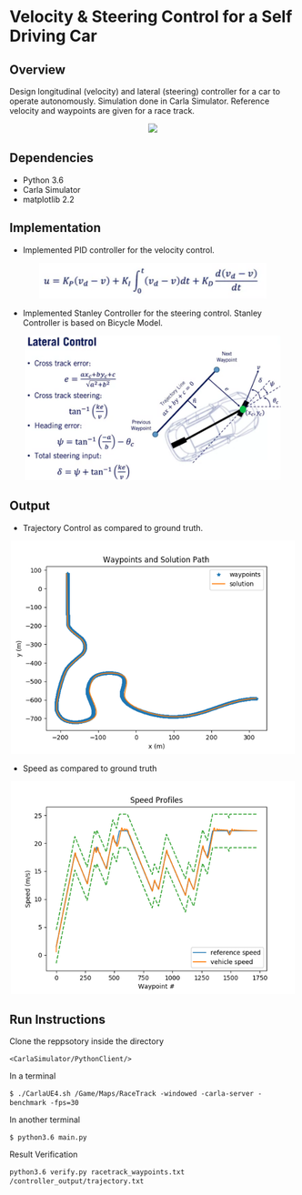 # Velocity & Steering Control for a Self Driving Car

## Overview
Design longitudinal (velocity) and lateral (steering) controller for a car to operate autonomously. Simulation done in Carla Simulator. Reference velocity and waypoints are given for a race track.

<p align="center">
<img src="https://github.com/varunasthana92/Velocity_Steering_Control_Self_Drive_Car/blob/main/images/self_drive.gif" width = 700>
</p>

## Dependencies
* Python 3.6
* Carla Simulator
* matplotlib 2.2

## Implementation
* Implemented PID controller for the velocity control.

<p align="center">
<img src="https://github.com/varunasthana92/Velocity_Steering_Control_Self_Drive_Car/blob/main/images/PID.png" width = 400>
</p>

* Implemented Stanley Controller for the steering control. Stanley Controller is based on Bicycle Model.
<p align="center">
<img src="https://github.com/varunasthana92/Velocity_Steering_Control_Self_Drive_Car/blob/main/images/stanley_controller.png" width = 450>
</p>

## Output
* Trajectory Control as compared to ground truth.
<p align="center">
<img src="https://github.com/varunasthana92/Velocity_Steering_Control_Self_Drive_Car/blob/main/images/result.png" width = 500>
</p>

* Speed as compared to ground truth
<p align="center">
<img src="https://github.com/varunasthana92/Velocity_Steering_Control_Self_Drive_Car/blob/main/images/speed.png" width = 500>
</p>

## Run Instructions
Clone the reppsotory inside the directory 
```
<CarlaSimulator/PythonClient/>
```
In a terminal
```
$ ./CarlaUE4.sh /Game/Maps/RaceTrack -windowed -carla-server -benchmark -fps=30
```
In another terminal

```
$ python3.6 main.py
```

Result Verification

```
python3.6 verify.py racetrack_waypoints.txt /controller_output/trajectory.txt
```